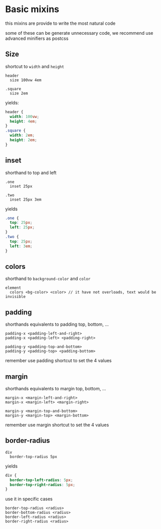 # Basic mixins

this mixins are provide to write the most natural code

some of these can be generate unnecessary code, we recommend use advanced minifiers as postcss

## Size

shortcut to `width` and `height`

```stylus
header
  size 100vw 4em

.square
  size 2em
```

yields:

```css
header {
  width: 100vw;
  height: 4em;
}
.square {
  width: 2em;
  height: 2em;
}
```

## inset

shorthand to top and left

```stylus
.one
  inset 25px

.two
  inset 25px 3em
```

yields

```css
.one {
  top: 25px;
  left: 25px;
}
.two {
  top: 25px;
  left: 3em;
}
```

## colors

shorthand to `background-color` and `color`

```stylus
element
  colors <bg-color> <color> // it have not overloads, text would be invisible
```

## padding

shorthands equivalents to padding top, bottom, ...

```stylus
padding-x <padding-left-and-right>
padding-x <padding-left> <padding-right>

padding-y <padding-top-and-bottom>
padding-y <padding-top> <padding-bottom>
```

remember use padding shortcut to set the 4 values

## margin

shorthands equivalents to margin top, bottom, ...

```stylus
margin-x <margin-left-and-right>
margin-x <margin-left> <margin-right>

margin-y <margin-top-and-bottom>
margin-y <margin-top> <margin-bottom>
```

remember use margin shortcut to set the 4 values

## border-radius

```stylus
div
  border-top-radius 5px
```

yields

```css
div {
  border-top-left-radius: 5px;
  border-top-right-radius: 5px;
}
```

use it in specific cases

```stylus
border-top-radius <radius>
border-bottom-radius <radius>
border-left-radius <radius>
border-right-radius <radius>
```
